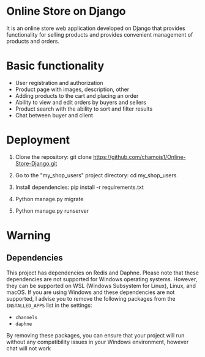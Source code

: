 # Online Store on Django

It is an online store web application developed on Django that provides functionality for selling products and provides convenient management of products and orders.

# Basic functionality

- User registration and authorization
- Product page with images, description, other
- Adding products to the cart and placing an order
- Ability to view and edit orders by buyers and sellers
- Product search with the ability to sort and filter results
- Chat between buyer and client

# Deployment

1. Clone the repository: git clone https://github.com/chamois1/Online-Store-Django.git

2. Go to the "my_shop_users" project directory: cd my_shop_users

3. Install dependencies: pip install -r requirements.txt

4. Python manage.py migrate

5. Python manage.py runserver

# Warning

## Dependencies

This project has dependencies on Redis and Daphne. Please note that these dependencies are not supported for Windows operating systems. However, they can be supported on WSL (Windows Subsystem for Linux), Linux, and macOS. If you are using Windows and these dependencies are not supported, I advise you to remove the following packages from the `INSTALLED_APPS` list in the settings:

- `channels`
- `daphne`

By removing these packages, you can ensure that your project will run without any compatibility issues in your Windows environment, however chat will not work